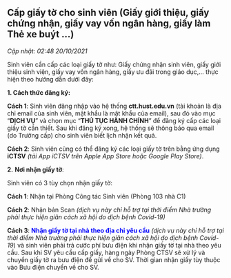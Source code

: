 Cấp giấy tờ cho sinh viên (Giấy giới thiệu, giấy chứng nhận, giấy vay vốn ngân hàng, giấy làm Thẻ xe buýt ...)
--------------------------------------------------------------------------------------------------------------

_Cập nhật: 02:48 20/10/2021_

Sinh viên cần cấp các loại giấy tờ như: Giấy chứng nhận sinh viên, giấy giới thiệu sinh viện, giấy vay vốn ngân hàng, giấy ưu đãi trong giáo dục,... thực hiện theo hướng dẫn dưới đây:

**1\. Cách thức đăng ký:**

**Cách 1**: Sinh viên đăng nhập vào hệ thống **ctt.hust.edu.vn** (tài khoản là địa chỉ email của sinh viên, mật khẩu là mật khẩu của email), sau đó vào mục “**DỊCH VỤ**” và chọn mục “**THỦ TỤC HÀNH CHÍNH**” để đăng ký cấp các loại giấy tờ cần thiết. Sau khi đăng ký xong, hệ thống sẽ thông báo qua email (do Trường cấp) cho sinh viên biết lịch nhận kết quả.

**Cách 2**: Sinh viên cũng có thể đăng ký các loại giấy tờ trên bằng ứng dụng **iCTSV** _(tải App iCTSV trên Apple App Store hoặc Google Play Store)_.

**2.** **Nơi nhận giấy tờ**:

Sinh viên có 3 tùy chọn nhận giấy tờ:

**Cách 1**: Nhận tại Phòng Công tác Sinh viên (Phòng 103 nhà C1)

**Cách 2**: Nhận bản Scan _(dịch vụ này chỉ hỗ trợ tại thời điểm Nhà trường phải thực hiện giãn cách xã hội do dịch bệnh Covid-19)_

**Cách 3**: **<span style="color: #0000ff;">Nhận giấy tờ tại nhà theo địa chỉ yêu cầu</span>** _(dịch vụ này chỉ hỗ trợ tại thời điểm Nhà trường phải thực hiện giãn cách xã hội do dịch bệnh Covid-19_) và sinh viên phải trả cước phí bưu điện khi nhận giấy tờ tại nhà theo yêu cầu. Sau khi SV yêu cầu cấp giấy, hàng ngày Phòng CTSV sẽ xử lý và chuyển giấy tờ ra bưu điện để gửi về cho SV. Thời gian nhận giấy tùy thuộc vào Bưu điện chuyển về cho SV.